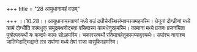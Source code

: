 +++
title = "28 आयुधानामहं वज्रम्"

+++
।।10.28।। आयुधानामस्त्राणां मध्ये वज्रं दधीचेरस्थिसंभवमस्त्रमहमस्मि।
धेनूनां दोग्ध्रीणां मध्ये कामं दोग्धीति कामधुक् समुद्रमथनोद्भवा
वसिष्ठस्य कामधेनुरहमस्मि। कामानां मध्ये प्रजनः प्रजनयिता
पुत्रोत्पत्त्यर्थो यः कन्दर्पः कामः सोऽहमस्मि। चकारस्त्वर्थो
रतिमात्रहेतुकामव्यावृत्त्यर्थः। सर्पाश्च नागाश्च जातिभेदाद्भिद्यन्ते
तत्र सर्पाणां मध्ये तेषां राजा वासुकिरहमस्मि।
